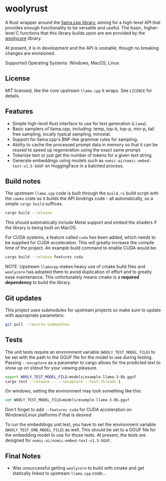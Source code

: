 # woolyrust

A Rust wrapper around the [llama.cpp library](https://github.com/ggerganov/llama.cpp), aiming for a high-level
API that provides enough functionality to be versatile and useful. The basic, higher-level C functions that this
library builds upon are are provided by the [woolycore](https://github.com/tbogdala/woolycore) library.

At present, it is in development and the API is unstable, though no breaking changes are envisioned.  

Supported Operating Systems: Windows, MacOS, Linux


## License

MIT licensed, like the core upstream `llama.cpp` it wraps. See `LICENSE` for details.


## Features

* Simple high-level Rust interface to use for text generation (`Llama`).
* Basic samplers of llama.cpp, including: temp, top-k, top-p, min-p, tail free sampling, locally typical sampling, mirostat.
* Support for llama.cpp's BNF-like grammar rules for sampling.
* Ability to cache the processed prompt data in memory so that it can be reused to speed up regeneration using the exact same prompt.
* Tokenize text or just get the number of tokens for a given text string.
* Generate embeddings using models such as `nomic-ai/nomic-embed-text-v1.5-GGUF` on HuggingFace in a batched process.


## Build notes

The upstream `llama.cpp` code is built through the `build.rs` build script with the `cmake` crate as it builds
the API bindings code - all automatically, so a simple `cargo build` suffices. 

```bash
cargo build --release
```

This should automatically include Metal support and embed the shaders if the library is being built on MacOS.

For CUDA systems, a feature called `cuda` has been added, which needs to be supplied for CUDA acceleration. This
will greatly increase the compile time of the project. An example build command to enable CUDA would be:

```bash
cargo build --release features cuda
```

NOTE: Upstream `llamacpp` makes heavy use of cmake build files and `woolycore` has adopted them to avoid
duplication of effort and to greatly ease maintenance. This unfortunately means cmake is a **required 
dependency** to build the library.


## Git updates

This project uses submodules for upstream projects so make sure to update with appropriate parameters:

```bash
git pull --recurse-submodules
```


## Tests

The unit tests require an environment variable (`WOOLY_TEST_MODEL_FILE`) to be set with the 
path to the GGUF file for the model to use during testing. Passing `--nocapture` as a parameter to
cargo allows for the predicted text to show up on stdout for your viewing pleasure.

```bash
export WOOLY_TEST_MODEL_FILE=models/example-llama-3-8b.gguf
cargo test --release -- --nocapture --test-threads 1
```

On windows, setting the environment may look something like this:

```bash
set WOOLY_TEST_MODEL_FILE=models/example-llama-3-8b.gguf
```

Don't forget to add `--features cuda` for CUDA acceleration on Windows/Linux platforms if that
is desired.

To run the embeddings unit test, you have to set the environment variable (`WOOLY_TEST_EMB_MODEL_FILE`)
as well. This should be set to a GGUF file for the embedding model to use for those tests. At present,
the tests are designed for `nomic-ai/nomic-embed-text-v1.5-GGUF`.


## Final Notes

* Was unsuccessful getting `woolycore` to build with cmake and get statically linked to upstream `llama.cpp` code...